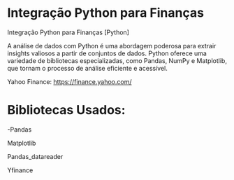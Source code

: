 # Integração Python para Finanças
 Integração Python para Finanças [Python]

A análise de dados com Python é uma abordagem poderosa para extrair insights valiosos a partir de conjuntos de dados. Python oferece uma variedade de bibliotecas especializadas, como Pandas, NumPy e Matplotlib, que tornam o processo de análise eficiente e acessível.

Yahoo Finance:
https://finance.yahoo.com/
# Bibliotecas Usados:
-Pandas

Matplotlib

Pandas_datareader

Yfinance
